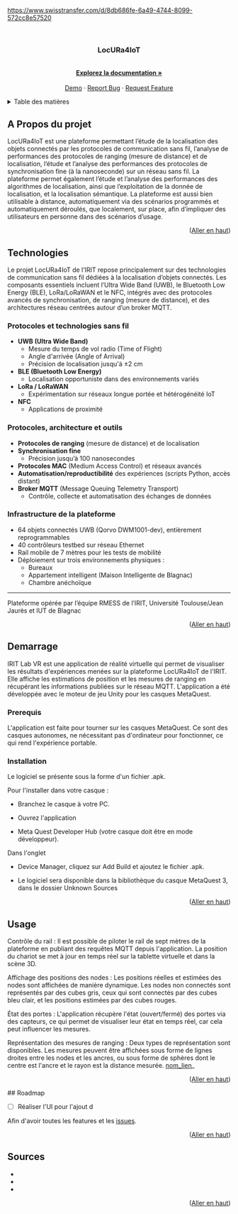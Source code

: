 
<a id="readme-top"></a>

https://www.swisstransfer.com/d/8db686fe-6a49-4744-8099-572cc8e57520

<!-- PROJECT LOGO -->
<br />
<div align="center">
  <a href="https://github.com/MASTTTTT/SAE-5-01-LocURa4IoT-2025-2026.git">
          
  </a>

<h3 align="center">LocURa4IoT</h3>

  <p align="center">
    <br />
    <a href="https://github.com/MASTTTTT/SAE-5-01-LocURa4IoT-2025-2026.git"><strong>Explorez la documentation »</strong></a>
    <br />
    <br />
    <a href="https://github.com/github_username/repo_name">Demo</a>
    &middot;
    <a href="https://github.com/github_username/repo_name/issues/new?labels=bug&template=bug-report---.md">Report Bug</a>
    &middot;
    <a href="https://github.com/github_username/repo_name/issues/new?labels=enhancement&template=feature-request---.md">Request Feature</a>
  </p>
</div>



<!-- TABLE OF CONTENTS -->
<details>
  <summary>Table des matières</summary>
  <ol>
    <li>
      <a href="#a-propos-du-projet">À Propos du projet</a>
      <ul>
        <li><a href="#technologies">Technologies</a></li>
      </ul>
    </li>
    <li>
      <a href="#demarrage">Démarrage</a>
      <ul>
        <li><a href="#prerequis">Prérequis</a></li>
        <li><a href="#installation">Installation</a></li>
      </ul>
    </li>
    <li><a href="#usage">Usage</a></li>
    <li><a href="#roadmap">Roadmap</a></li>
  </ol>
</details>



<!-- ABOUT THE PROJECT -->
## A Propos du projet

LocURa4IoT est une plateforme permettant l’étude de la localisation des objets connectés par les protocoles de communication sans fil, l’analyse de performances des protocoles de ranging (mesure de distance) et de localisation, l’étude et l’analyse des performances des protocoles de synchronisation fine (à la nanoseconde) sur un réseau sans fil. La plateforme permet également l’étude et l’analyse des performances des algorithmes de localisation, ainsi que l’exploitation de la donnée de localisation, et la localisation sémantique. La plateforme est aussi bien utilisable à distance, automatiquement via des scénarios programmés et automatiquement déroulés, que localement, sur place, afin d’impliquer des utilisateurs en personne dans des scénarios d’usage.



<p align="right">(<a href="#readme-top">Aller en haut</a>)</p>



## Technologies 

Le projet LocURa4IoT de l’IRIT repose principalement sur des technologies de communication sans fil dédiées à la localisation d’objets connectés. Les composants essentiels incluent l’Ultra Wide Band (UWB), le Bluetooth Low Energy (BLE), LoRa/LoRaWAN et le NFC, intégrés avec des protocoles avancés de synchronisation, de ranging (mesure de distance), et des architectures réseau centrées autour d’un broker MQTT.

### Protocoles et technologies sans fil

- **UWB (Ultra Wide Band)**
  - Mesure du temps de vol radio (Time of Flight)
  - Angle d'arrivée (Angle of Arrival)
  - Précision de localisation jusqu'à ±2 cm
- **BLE (Bluetooth Low Energy)**
  - Localisation opportuniste dans des environnements variés
- **LoRa / LoRaWAN**
  - Expérimentation sur réseaux longue portée et hétérogénéité IoT
- **NFC**
  - Applications de proximité

### Protocoles, architecture et outils

- **Protocoles de ranging** (mesure de distance) et de localisation
- **Synchronisation fine**
  - Précision jusqu’à 100 nanosecondes
- **Protocoles MAC** (Medium Access Control) et réseaux avancés
- **Automatisation/reproductibilité** des expériences (scripts Python, accès distant)
- **Broker MQTT** (Message Queuing Telemetry Transport)
  - Contrôle, collecte et automatisation des échanges de données

### Infrastructure de la plateforme

- 64 objets connectés UWB (Qorvo DWM1001-dev), entièrement reprogrammables
- 40 contrôleurs testbed sur réseau Ethernet
- Rail mobile de 7 mètres pour les tests de mobilité
- Déploiement sur trois environnements physiques :
  - Bureaux
  - Appartement intelligent (Maison Intelligente de Blagnac)
  - Chambre anéchoïque
---
Plateforme opérée par l’équipe RMESS de l’IRIT, Université Toulouse/Jean Jaurès et IUT de Blagnac


<p align="right">(<a href="#readme-top">Aller en haut</a>)</p>



<!-- GETTING STARTED -->
## Demarrage

IRIT Lab VR est une application de réalité virtuelle qui permet de visualiser les résultats d'expériences menées sur la plateforme LocURa4IoT de l'IRIT. Elle affiche les estimations de position et les mesures de ranging en récupérant les informations publiées sur le réseau MQTT. L'application a été développée avec le moteur de jeu Unity pour les casques MetaQuest.

### Prerequis

L'application est faite pour tourner sur les casques MetaQuest. Ce sont des casques autonomes, ne nécessitant pas d'ordinateur pour fonctionner, ce qui rend l'expérience portable.

### Installation

Le logiciel se présente sous la forme d'un fichier .apk.

Pour l'installer dans votre casque :

- Branchez le casque à votre PC.

- Ouvrez l'application 

- Meta Quest Developer Hub (votre casque doit être en mode développeur).

Dans l'onglet 

- Device Manager, cliquez sur Add Build et ajoutez le fichier .apk.

- Le logiciel sera disponible dans la bibliothèque du casque MetaQuest 3, dans le dossier Unknown Sources

<p align="right">(<a href="#readme-top">Aller en haut</a>)</p>

<!-- USAGE EXAMPLES -->
## Usage

Contrôle du rail : Il est possible de piloter le rail de sept mètres de la plateforme en publiant des requêtes MQTT depuis l'application. La position du chariot se met à jour en temps réel sur la tablette virtuelle et dans la scène 3D.


Affichage des positions des nodes : Les positions réelles et estimées des nodes sont affichées de manière dynamique. Les nodes non connectés sont représentés par des cubes gris, ceux qui sont connectés par des cubes bleu clair, et les positions estimées par des cubes rouges.

État des portes : L'application récupère l'état (ouvert/fermé) des portes via des capteurs, ce qui permet de visualiser leur état en temps réel, car cela peut influencer les mesures.

Représentation des mesures de ranging : Deux types de représentation sont disponibles. Les mesures peuvent être affichées sous forme de lignes droites entre les nodes et les ancres, ou sous forme de sphères dont le centre est l'ancre et le rayon est la distance mesurée.
[nom_lien](lien)_

<p align="right">(<a href="#readme-top">Aller en haut</a>)</p>
<!-- ROADMAP -->
## Roadmap

- [ ] Réaliser l'UI pour l'ajout d

Afin d'avoir toutes les features et les [issues](https://github.com/MASTTTTT/SAE-5-01-LocURa4IoT-2025-2026/issues).

<p align="right">(<a href="#readme-top">Aller en haut</a>)</p>




<!-- Sources -->
## Sources

* []()
* []()
* []()

<p align="right">(<a href="#readme-top">Aller en haut</a>)</p>



